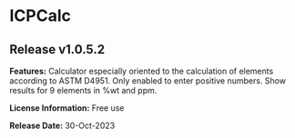 # ICPCalc

## Release v1.0.5.2

**Features:**
Calculator especially oriented to the calculation of elements according to ASTM D4951.
Only enabled to enter positive numbers.
Show results for 9 elements in %wt and ppm.

**License Information:**
Free use

**Release Date:**
30-Oct-2023
